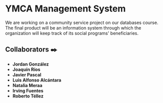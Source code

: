 # YMCA Management System

We are working on a community service project on our databases course. The final product will be an information system through which the organization will keep track of its social programs' beneficiaries.

## Collaborators :black_nib:

* **Jordan González** 
* **Joaquín Ríos** 
* **Javier Pascal** 
* **Luis Alfonso Alcántara** 
* **Natalia Meraa** 
* **Irving Fuentes** 
* **Roberto Téllez** 
